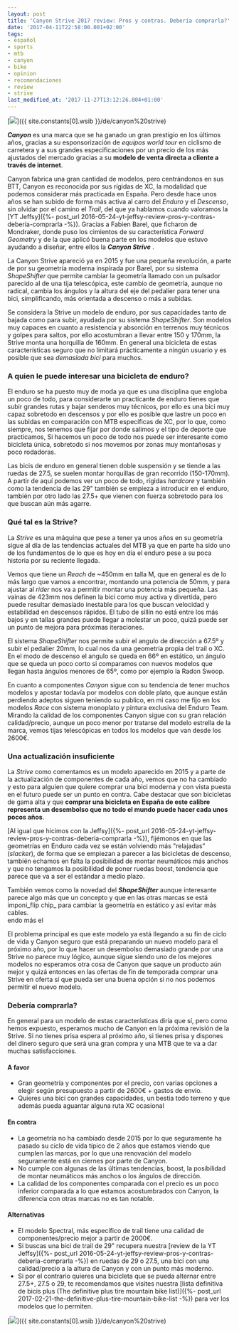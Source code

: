 ```yaml
---
layout: post
title: 'Canyon Strive 2017 review: Pros y contras. Debería comprarla?'
date: '2017-04-11T22:58:00.001+02:00'
tags:
- español
- sports
- mtb
- canyon
- bike
- opinion
- recomendaciones
- review
- strive
last_modified_at: '2017-11-27T13:12:26.004+01:00'
---
```


[![](https://1.bp.blogspot.com/-pPSjqVIEmN4/WO1CbZWnrlI/AAAAAAAAA-A/nJYJcGD6M9cp3pweyFL7d6_fFw5pGq9bQCLcB/s320/shapeshifter.jpg)]({{ site.constants[0].wsib }}/de/canyon%20strive)

**_Canyon_** es una marca que se ha ganado un gran prestigio en los últimos años, gracias a su esponsorización de _equipos world tour_ en ciclismo de carretera y a sus grandes especificaciones por un precio de los más ajustados del mercado gracias a su **modelo de venta directa a cliente a través de internet**.  
  
Canyon fabrica una gran cantidad de modelos, pero centrándonos en sus BTT, Canyon es reconocida por sus rígidas de XC, la modalidad que podemos considerar más practicada en España. Pero desde hace unos años se han subido de forma más activa al carro del _Enduro_ y el _Descenso_, sin olvidar por el camino el _Trail_, del que ya hablamos cuando valoramos la [YT Jeffsy]({%- post_url 2016-05-24-yt-jeffsy-review-pros-y-contras-deberia-comprarla -%}). Gracias a Fabien Barel, que ficharon de Mondraker, donde puso los cimientos de su característica _Forward Geometry_ y de la que aplicó buena parte en los modelos que estuvo ayudando a diseñar, entre ellos la **_Canyon Strive_** .  
  
La Canyon Strive apareció ya en 2015 y fue una pequeña revolución, a parte de por su geometría moderna inspirada por Barel, por su sistema _ShapeShifter_ que permite cambiar la geometría llamado con un pulsador parecido al de una tija telescópica, este cambio de geometría, aunque no radical, cambia los ángulos y la altura del eje del pedalier para tener una bici, simplificando, más orientada a descenso o más a subidas.  
  
Se considera la Strive un modelo de enduro, por sus capacidades tanto de bajada como para subir, ayudada por su sistema _ShapeShifter_. Son modelos muy capaces en cuanto a resistencia y absorción en terrenos muy técnicos y golpes para saltos, por ello acostumbran a llevar entre 150 y 170mm, la Strive monta una horquilla de 160mm. En general una bicicleta de estas características seguro que no limitará prácticamente a ningún usuario y es posible que sea _demasiada bici_ para muchos.  
  
### **A quien le puede interesar una bicicleta de enduro?**

El enduro se ha puesto muy de moda ya que es una disciplina que engloba un poco de todo, para considerarte un practicante de enduro tienes que subir grandes rutas y bajar senderos muy técnicos, por ello es una bici muy capaz sobretodo en descensos y por ello es posible que lastre un poco en las subidas en comparación con MTB específicas de XC, por lo que, como siempre, nos tenemos que fijar por donde salimos y el tipo de deporte que practicamos, Si hacemos un poco de todo nos puede ser interesante como bicicleta única, sobretodo si nos movemos por zonas muy montañosas y poco rodadoras.  
  
Las bicis de enduro en general tienen doble suspensión y se tiende a las ruedas de 27.5, se suelen montar horquillas de gran recorrido (150-170mm). A partir de aquí podemos ver un poco de todo, rígidas _hardcore_ y también como la tendencia de las 29" también se empieza a introducir en el enduro, también por otro lado las 27.5+ que vienen con fuerza sobretodo para los que buscan aún más agarre.  
  
### Qué tal es la Strive?

La _Strive_ es una máquina que pese a tener ya unos años en su geometría sigue al día de las tendencias actuales del MTB ya que en parte ha sido uno de los fundamentos de lo que es hoy en día el enduro pese a su poca historia por su reciente llegada.  
  
Vemos que tiene un _Reach_ de ~450mm en talla M, que en general es de lo más largo que vamos a encontrar, montando una potencia de 50mm, y para ajustar al _rider_ nos va a permitir montar una potencia más pequeña. Las vainas de 423mm nos definen la bici como muy activa y divertida, pero puede resultar demasiado inestable para los que buscan velocidad y estabilidad en descensos rápidos. El tubo de sillín no está entre los más bajos y en tallas grandes puede llegar a molestar un poco, quizá puede ser un punto de mejora para próximas iteraciones.  
  
El sistema _ShapeShifter_ nos permite subir el angulo de dirección a 67.5º y subir el pedalier 20mm, lo cual nos da una geometria propia del trail o XC. En el modo de descenso el angulo se queda en 66º en estático, un ángulo que se queda un poco corto si comparamos con nuevos modelos que llegan hasta ángulos menores de 65º, como por ejemplo la Radon Swoop.

En cuanto a componentes _Canyon_ sigue con su tendencia de tener muchos modelos y apostar todavía por modelos con doble plato, que aunque están perdiendo adeptos siguen teniendo su publico, en mi caso me fijo en los modelos _Race_ con sistema monoplato y pintura exclusiva del Enduro Team. Mirando la calidad de los componentes Canyon sigue con su gran relación calidad/precio, aunque un poco menor por tratarse del modelo estrella de la marca, vemos tijas telescópicas en todos los modelos que van desde los 2600€.  

### **Una actualización insuficiente**

La _Strive_ como comentamos es un modelo aparecido en 2015 y a parte de la actualización de componentes de cada año, vemos que no ha cambiado y esto para alguien que quiere comprar una bici moderna y con vista puesta en el futuro puede ser un punto en contra. Cabe destacar que son bicicletas de gama alta y que **comprar una bicicleta en España de este calibre representa un desembolso que no todo el mundo puede hacer cada unos pocos años**.  
  
[Al igual que hicimos con la Jeffsy]({%- post_url 2016-05-24-yt-jeffsy-review-pros-y-contras-deberia-comprarla -%}), fijémonos en que las geometrías en Enduro cada vez se están volviendo más "relajadas" (_slacker_), de forma que se empiezan a parecer a las bicicletas de descenso, también echamos en falta la posibilidad de montar neumáticos más anchos y que no tengamos la posibilidad de poner ruedas boost, tendencia que parece que va a ser el estándar a medio plazo.  
  
También vemos como la novedad del **_ShapeShifter_**  aunque interesante parece algo más que un concepto y que en las otras marcas se está imponi_flip chip_ para cambiar la geometría en estático y así evitar más cables.  
endo más el  
  
El problema principal es que este modelo ya está llegando a su fin de ciclo de vida y Canyon seguro que está preparando un nuevo modelo para el próximo año, por lo que hacer un desembolso demasiado grande por una Strive no parece muy lógico, aunque sigue siendo uno de los mejores modelos no esperamos otra cosa de Canyon que saque un producto aún mejor y quizá entonces en las ofertas de fin de temporada comprar una Strive en oferta sí que pueda ser una buena opción si no nos podemos permitir el nuevo modelo.  
  
### Debería comprarla?

En general para un modelo de estas características diría que sí, pero como hemos expuesto, esperamos mucho de Canyon en la próxima revisión de la Strive. Si no tienes prisa espera al próximo año, si tienes prisa y dispones del dinero seguro que será una gran compra y una MTB que te va a dar muchas satisfacciones.

#### A favor

* Gran geometría y componentes por el precio, con varias opciones a elegir según presupuesto a partir de 2600€ + gastos de envío.
* Quieres una bici con grandes capacidades, un bestia todo terreno y que además pueda aguantar alguna ruta XC ocasional

#### En contra

* La geometría no ha cambiado desde 2015 por lo que seguramente ha pasado su ciclo de vida típico de 2 años que estamos viendo que cumplen las marcas, por lo que una renovación del modelo seguramente está en ciernes por parte de Canyon.
* No cumple con algunas de las últimas tendencias, boost, la posibilidad de montar neumáticos más anchos o los ángulos de dirección.
* La calidad de los componentes comparada con el precio es un poco inferior comparada a lo que estamos acostumbrados con Canyon, la diferencia con otras marcas no es tan notable.

#### Alternativas

* El modelo Spectral, más específico de trail tiene una calidad de componentes/precio mejor a partir de 2000€.
* Si buscas una bici de trail de 29" recupera nuestra [review de la YT Jeffsy]({%- post_url 2016-05-24-yt-jeffsy-review-pros-y-contras-deberia-comprarla -%}) en ruedas de 29 o 27.5, una bici con una calidad/precio a la altura de Canyon y con un punto más moderno.
* Si por el contrario quieres una bicicleta que se pueda alternar entre 27.5+, 27.5 o 29, te recomendamos que visites nuestra [lista definitiva de bicis plus (The definitive plus tire mountain bike list)]({%- post_url 2017-02-21-the-definitive-plus-tire-mountain-bike-list -%}) para ver los modelos que lo permiten.

[![](https://1.bp.blogspot.com/-G2lrDGj1cgY/WO1DU9z7O6I/AAAAAAAAA-I/5uKB0s5G6qY4kIX0u_Z0qSwubWuaEXjwwCLcB/s640/canyon%2Bstrive%2B2017.jpg)]({{ site.constants[0].wsib }}/de/canyon%20strive)
